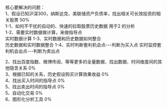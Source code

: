 核心要解决的问题：<br>
1、假设已知沪深300，纳斯达克、美联储资产负债率，找出相关可长效投资的相关股票  50%<br>
  1-1、如何不干扰的自动的、快速的拉取股票历史数据 用于2 的分析<br>
  1-2、需要实时数据做计算，来做指导点<br>   实时数据计算
  1-3、实时数据和历史数据如何整合<br>       历史数据和实时数据整合
  1-4、实时判断套利机会点---判断为买入点
       实时监控套利机会出点---判断为卖出点    
  
  
2、找出百度指数、微博传阅、等等更多的全量数据、找出数据、时间维度间的其他隐含关系 0%<br>
3、根据已知的关系，历史假设购买计算效果收益 0%<br>
4、找出买入时间的指导点 0%<br>
5、找出卖出时间的指导点 0%<br>
5、自动化交易 0%<br>
6、图形化分析工具 0%<br>
